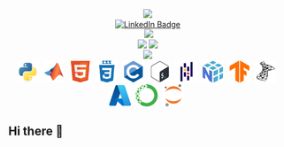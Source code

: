 <div id="header" align="center">
  <img src="https://media.giphy.com/media/v1.Y2lkPTc5MGI3NjExNDRxZXJ4cjNvaWltZjE4d3dieWNiMHRrOTE0eXkyMWRvaWk2cXJmaiZlcD12MV9pbnRlcm5hbF9naWZfYnlfaWQmY3Q9Zw/VeNDat4n4Kre76oS1g/giphy.gif" width="1000"/>
</div>

<div id="badges1" align="center">
  <a href="https://www.linkedin.com/in/anuola-osinaike">
    <img src="https://img.shields.io/badge/LinkedIn-blue?style=flat-square&logo=linkedin&logoColor=white" width="100" alt="LinkedIn Badge"/>
  </a>
</div>

<div id="badges2" align="center">
  <img src="https://komarev.com/ghpvc/?username=PyBrown&style=flat&color=red" width="100" alt=""/>
  <img src="https://img.shields.io/github/followers/PyBrown.svg?style=social&label=Follow&maxAge=2592000"/>
</div>

<div id="stats1" align="center">
  <img src="https://github-readme-stats.vercel.app/api?username=PyBrown&theme=blue-green" height="200"/>
  <img src="https://github-readme-stats.vercel.app/api/top-langs/?username=PyBrown&theme=blue-green" height="200"/>
</div>

<div id="stats2" align="center">
  <img src="https://github-readme-streak-stats.herokuapp.com/?user=PyBrown&theme=blue-green" height="200"/>
</div>

<div id="tools" align="center">
  <img src="https://github.com/devicons/devicon/blob/master/icons/python/python-original.svg" title="Python" alt="Python" width="40" height="40"/>&nbsp;
  <img src="https://github.com/devicons/devicon/blob/master/icons/matlab/matlab-original.svg" title="MATLAB"  alt="MATLAB" width="40" height="40"/>&nbsp;
  <img src="https://github.com/devicons/devicon/blob/master/icons/html5/html5-original.svg" title="HTML5" alt="HTML" width="40" height="40"/>&nbsp;
  <img src="https://github.com/devicons/devicon/blob/master/icons/css3/css3-plain-wordmark.svg"  title="CSS3" alt="CSS" width="40" height="40"/>&nbsp;
  <img src="https://github.com/devicons/devicon/blob/master/icons/c/c-original.svg" title="C" alt="C" width="40" height="40"/>&nbsp;
  <img src="https://github.com/devicons/devicon/blob/master/icons/bash/bash-original.svg" title="Bash" alt="Bash" width="40" height="40"/>&nbsp;
  <img src="https://github.com/devicons/devicon/blob/master/icons/pandas/pandas-original.svg" title="Pandas"  alt="Pandas" width="40" height="40"/>&nbsp;
  <img src="https://github.com/devicons/devicon/blob/master/icons/numpy/numpy-original.svg" title="Numpy" alt="Numpy" width="40" height="40"/>&nbsp;
  <img src="https://github.com/devicons/devicon/blob/master/icons/tensorflow/tensorflow-original.svg" title="Tensorflow" alt="Tensorflow" width="40" height="40"/>&nbsp;
  <img src="https://github.com/devicons/devicon/blob/master/icons/microsoftsqlserver/microsoftsqlserver-plain.svg" title="MicrosoftSQLServer" alt="MicrosoftSQLServer" width="40" height="40"/>&nbsp;
  <img src="https://github.com/devicons/devicon/blob/master/icons/azure/azure-original.svg" title="Azure" alt="Azure" width="40" height="40"/>&nbsp;
  <img src="https://github.com/devicons/devicon/blob/master/icons/anaconda/anaconda-original.svg" title="Anaconda" alt="Anaconda" width="40" height="40"/>&nbsp;
  <img src="https://github.com/devicons/devicon/blob/master/icons/jupyter/jupyter-original.svg" title="Jupyter" alt="Jupyter" width="40" height="40"/>&nbsp;
</div>

## Hi there 👋

<!--
**PyBrown/PyBrown** is a ✨ _special_ ✨ repository because its `README.md` (this file) appears on your GitHub profile.

Here are some ideas to get you started:

- 🔭 I’m currently working on ...
- 🌱 I’m currently learning ...
- 👯 I’m looking to collaborate on ...
- 🤔 I’m looking for help with ...
- 💬 Ask me about ...
- 📫 How to reach me: ...
- 😄 Pronouns: ...
- ⚡ Fun fact: ...
-->
